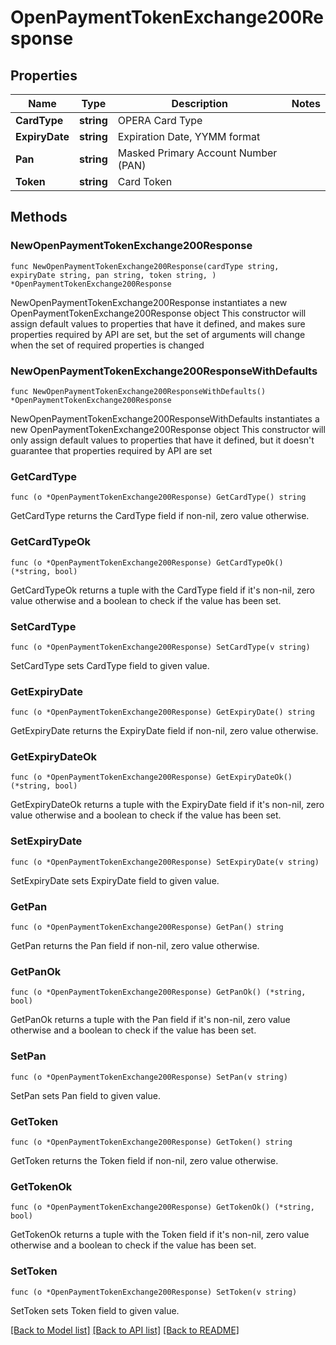 # OpenPaymentTokenExchange200Response

## Properties

Name | Type | Description | Notes
------------ | ------------- | ------------- | -------------
**CardType** | **string** | OPERA Card Type | 
**ExpiryDate** | **string** | Expiration Date, YYMM format | 
**Pan** | **string** | Masked Primary Account Number (PAN) | 
**Token** | **string** | Card Token | 

## Methods

### NewOpenPaymentTokenExchange200Response

`func NewOpenPaymentTokenExchange200Response(cardType string, expiryDate string, pan string, token string, ) *OpenPaymentTokenExchange200Response`

NewOpenPaymentTokenExchange200Response instantiates a new OpenPaymentTokenExchange200Response object
This constructor will assign default values to properties that have it defined,
and makes sure properties required by API are set, but the set of arguments
will change when the set of required properties is changed

### NewOpenPaymentTokenExchange200ResponseWithDefaults

`func NewOpenPaymentTokenExchange200ResponseWithDefaults() *OpenPaymentTokenExchange200Response`

NewOpenPaymentTokenExchange200ResponseWithDefaults instantiates a new OpenPaymentTokenExchange200Response object
This constructor will only assign default values to properties that have it defined,
but it doesn't guarantee that properties required by API are set

### GetCardType

`func (o *OpenPaymentTokenExchange200Response) GetCardType() string`

GetCardType returns the CardType field if non-nil, zero value otherwise.

### GetCardTypeOk

`func (o *OpenPaymentTokenExchange200Response) GetCardTypeOk() (*string, bool)`

GetCardTypeOk returns a tuple with the CardType field if it's non-nil, zero value otherwise
and a boolean to check if the value has been set.

### SetCardType

`func (o *OpenPaymentTokenExchange200Response) SetCardType(v string)`

SetCardType sets CardType field to given value.


### GetExpiryDate

`func (o *OpenPaymentTokenExchange200Response) GetExpiryDate() string`

GetExpiryDate returns the ExpiryDate field if non-nil, zero value otherwise.

### GetExpiryDateOk

`func (o *OpenPaymentTokenExchange200Response) GetExpiryDateOk() (*string, bool)`

GetExpiryDateOk returns a tuple with the ExpiryDate field if it's non-nil, zero value otherwise
and a boolean to check if the value has been set.

### SetExpiryDate

`func (o *OpenPaymentTokenExchange200Response) SetExpiryDate(v string)`

SetExpiryDate sets ExpiryDate field to given value.


### GetPan

`func (o *OpenPaymentTokenExchange200Response) GetPan() string`

GetPan returns the Pan field if non-nil, zero value otherwise.

### GetPanOk

`func (o *OpenPaymentTokenExchange200Response) GetPanOk() (*string, bool)`

GetPanOk returns a tuple with the Pan field if it's non-nil, zero value otherwise
and a boolean to check if the value has been set.

### SetPan

`func (o *OpenPaymentTokenExchange200Response) SetPan(v string)`

SetPan sets Pan field to given value.


### GetToken

`func (o *OpenPaymentTokenExchange200Response) GetToken() string`

GetToken returns the Token field if non-nil, zero value otherwise.

### GetTokenOk

`func (o *OpenPaymentTokenExchange200Response) GetTokenOk() (*string, bool)`

GetTokenOk returns a tuple with the Token field if it's non-nil, zero value otherwise
and a boolean to check if the value has been set.

### SetToken

`func (o *OpenPaymentTokenExchange200Response) SetToken(v string)`

SetToken sets Token field to given value.



[[Back to Model list]](../README.md#documentation-for-models) [[Back to API list]](../README.md#documentation-for-api-endpoints) [[Back to README]](../README.md)


